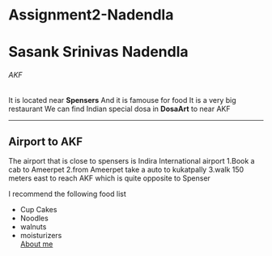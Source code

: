 # Assignment2-Nadendla
# Sasank Srinivas Nadendla
###### AKF
It is located near **Spensers**
And it is famouse for food
It is a very big restaurant
We can find Indian special dosa in **DosaArt** to near AKF

***

## Airport to AKF

The airport that is close to spensers is Indira International airport
1.Book a cab to Ameerpet
2.from Ameerpet take a auto to kukatpally
3.walk 150 meters east to reach AKF which is quite opposite to Spenser

I recommend the following food list
* Cup Cakes
* Noodles
* walnuts
* moisturizers</br>
[About me](AboutMe.md)


